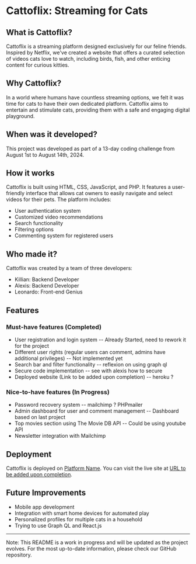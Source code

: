 
# Cattoflix: Streaming for Cats

## What is Cattoflix?

Cattoflix is a streaming platform designed exclusively for our feline friends. Inspired by Netflix, we've created a website that offers a curated selection of videos cats love to watch, including birds, fish, and other enticing content for curious kitties.

## Why Cattoflix?

In a world where humans have countless streaming options, we felt it was time for cats to have their own dedicated platform. Cattoflix aims to entertain and stimulate cats, providing them with a safe and engaging digital playground.

## When was it developed?

This project was developed as part of a 13-day coding challenge from August 1st to August 14th, 2024.

## How it works

Cattoflix is built using HTML, CSS, JavaScript, and PHP. It features a user-friendly interface that allows cat owners to easily navigate and select videos for their pets. The platform includes:

- User authentication system 
- Customized video recommendations 
- Search functionality
- Filtering options
- Commenting system for registered users

## Who made it?

Cattoflix was created by a team of three developers:

- Killian: Backend Developer
- Alexis: Backend Developer
- Leonardo: Front-end Genius

## Features

### Must-have features (Completed)
- User registration and login system -- Already Started, need to rework it for the project
- Different user rights (regular users can comment, admins have additional privileges) -- Not implemented yet
- Search bar and filter functionality -- reflexion on using graph ql
- Secure code implementation -- see with alexis how to secure 
- Deployed website (Link to be added upon completion) -- heroku ? 

### Nice-to-have features (In Progress)
- Password recovery system -- mailchimp ? PHPmailer
- Admin dashboard for user and comment management -- Dashboard based on last project
- Top movies section using The Movie DB API -- Could be using youtube API 
- Newsletter integration with Mailchimp 


## Deployment

Cattoflix is deployed on [Platform Name](url). You can visit the live site at [URL to be added upon completion](url).

## Future Improvements

- Mobile app development
- Integration with smart home devices for automated play
- Personalized profiles for multiple cats in a household
- Trying to use Graph QL and React.js


---

Note: This README is a work in progress and will be updated as the project evolves. For the most up-to-date information, please check our GitHub repository.

